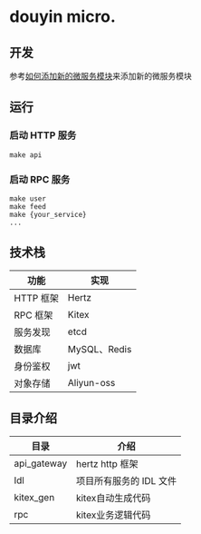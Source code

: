 # douyin micro.
## 开发
 参考[如何添加新的微服务模块](docs/AddNewServiceGuide.md)来添加新的微服务模块
 ## 运行
 ### 启动 HTTP 服务

```shell
make api
```

### 启动 RPC 服务

```shell
make user
make feed
make {your_service}
...
```

 ## 技术栈

| 功能      | 实现                  |
|---------|---------------------|
| HTTP 框架 | Hertz               |
| RPC 框架  | Kitex               |
| 服务发现  | etcd               |
| 数据库     | MySQL、Redis |
| 身份鉴权    | jwt              |
| 对象存储    | Aliyun-oss               |


## 目录介绍

| 目录     | 介绍             |
|--------|----------------|
| api_gateway    | hertz http 框架         |
| Idl    | 项目所有服务的 IDL 文件 |
| kitex_gen | kitex自动生成代码          |
| rpc | kitex业务逻辑代码        |
